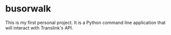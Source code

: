 # busorwalk

This is my first personal project. It is a Python command line application that will interact with Translink's API.
